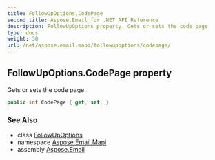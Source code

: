 ```yaml
---
title: FollowUpOptions.CodePage
second_title: Aspose.Email for .NET API Reference
description: FollowUpOptions property. Gets or sets the code page
type: docs
weight: 30
url: /net/aspose.email.mapi/followupoptions/codepage/
---
```

## FollowUpOptions.CodePage property

Gets or sets the code page.

```csharp
public int CodePage { get; set; }
```

### See Also

* class [FollowUpOptions](../)
* namespace [Aspose.Email.Mapi](../../followupoptions/)
* assembly [Aspose.Email](../../../)


